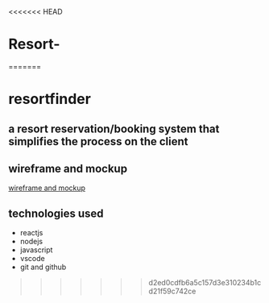 <<<<<<< HEAD
# Resort-
=======
# resortfinder
## a resort reservation/booking system that simplifies the process on the client

## wireframe and mockup
[wireframe and mockup](https://www.figma.com/file/BPpwHJjdWr3M0egWaLVhpW/Untitled?type=design&node-id=0-1&t=5tlI5isHIIVAg96l-0)

## technologies used
- reactjs
- nodejs
- javascript
- vscode
- git and github
>>>>>>> d2ed0cdfb6a5c157d3e310234b1cd21f59c742ce
